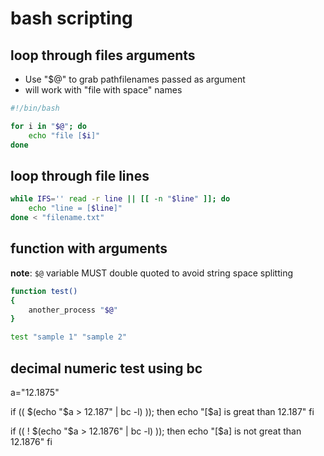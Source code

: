 # bash scripting

## loop through files arguments

- Use "$@" to grab pathfilenames passed as argument
- will work with "file with space" names

```sh
#!/bin/bash

for i in "$@"; do
	echo "file [$i]"
done
```

## loop through file lines

```sh
while IFS='' read -r line || [[ -n "$line" ]]; do
    echo "line = [$line]"    
done < "filename.txt"
```

## function with arguments

**note**: `$@` variable MUST double quoted to avoid string space splitting

```sh
function test()
{
	another_process "$@"
}

test "sample 1" "sample 2"
```

## decimal numeric test using bc

a="12.1875"

if (( $(echo "$a > 12.187" | bc -l) )); then
	echo "[$a] is great than 12.187"
fi

if (( ! $(echo "$a > 12.1876" | bc -l) )); then
	echo "[$a] is not great than 12.1876"
fi
